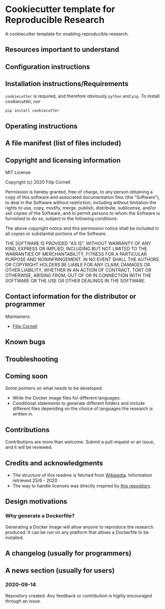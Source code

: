 # Cookiecutter template for Reproducible Research

A cookiecutter template for enabling reproducible research.

## Resources important to understand

## Configuration instructions

## Installation instructions/Requirements

`cookiecutter` is required, and therefore obviously `python` and `pip`. To install cookiecutter, run

```sh
pip install cookiecutter
```

## Operating instructions


## A file manifest (list of files included)



## Copyright and licensing information

MIT License

Copyright (c) 2020 Filip Cornell

Permission is hereby granted, free of charge, to any person obtaining a copy
of this software and associated documentation files (the "Software"), to deal
in the Software without restriction, including without limitation the rights
to use, copy, modify, merge, publish, distribute, sublicense, and/or sell
copies of the Software, and to permit persons to whom the Software is
furnished to do so, subject to the following conditions:

The above copyright notice and this permission notice shall be included in all
copies or substantial portions of the Software.

THE SOFTWARE IS PROVIDED "AS IS", WITHOUT WARRANTY OF ANY KIND, EXPRESS OR
IMPLIED, INCLUDING BUT NOT LIMITED TO THE WARRANTIES OF MERCHANTABILITY,
FITNESS FOR A PARTICULAR PURPOSE AND NONINFRINGEMENT. IN NO EVENT SHALL THE
AUTHORS OR COPYRIGHT HOLDERS BE LIABLE FOR ANY CLAIM, DAMAGES OR OTHER
LIABILITY, WHETHER IN AN ACTION OF CONTRACT, TORT OR OTHERWISE, ARISING FROM,
OUT OF OR IN CONNECTION WITH THE SOFTWARE OR THE USE OR OTHER DEALINGS IN THE
SOFTWARE.

## Contact information for the distributor or programmer

Maintainers:
- [Filip Cornell](mailto:c.filip.cornell@gmail.com?subject=Regarding%20your%20awesome%20repo)

## Known bugs

## Troubleshooting

## Coming soon

Some pointers on what needs to be developed.

- Write the Docker image files for different languages.
- Conditional statements to generate different folders and include different files depending on the choice of languages the research is written in.

## Contributions

Contributions are more than welcome. Submit a pull request or an issue, and it will be reviewed.

## Credits and acknowledgments

- The structure of this readme is fetched from [Wikipedia](https://en.wikipedia.org/wiki/README). Information retrieved 25/6 - 2020
- The way to handle licenses was directly inspired by [this repository](https://github.com/pytest-dev/cookiecutter-pytest-plugin).

## Design motivations

### Why generate a Dockerfile?

Generating a Docker image will allow anyone to reproduce the research produced. It can be run on any platform that allows a Dockerfile to be installed.

## A changelog (usually for programmers)

## A news section (usually for users)

### 2020-09-14

Repository created. Any feedback or contribution is highly encouraged through an issue. 
